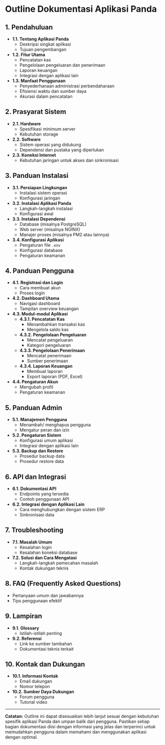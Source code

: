 # Outline Dokumentasi Aplikasi Panda

## 1. **Pendahuluan**

- **1.1. Tentang Aplikasi Panda**
  - Deskripsi singkat aplikasi
  - Tujuan pengembangan
- **1.2. Fitur Utama**
  - Pencatatan kas
  - Pengelolaan pengeluaran dan penerimaan
  - Laporan keuangan
  - Integrasi dengan aplikasi lain
- **1.3. Manfaat Penggunaan**
  - Penyederhanaan administrasi perbendaharaan
  - Efisiensi waktu dan sumber daya
  - Akurasi dalam pencatatan

## 2. **Prasyarat Sistem**

- **2.1. Hardware**
  - Spesifikasi minimum server
  - Kebutuhan storage
- **2.2. Software**
  - Sistem operasi yang didukung
  - Dependensi dan pustaka yang diperlukan
- **2.3. Koneksi Internet**
  - Kebutuhan jaringan untuk akses dan sinkronisasi

## 3. **Panduan Instalasi**

- **3.1. Persiapan Lingkungan**
  - Instalasi sistem operasi
  - Konfigurasi jaringan
- **3.2. Instalasi Aplikasi Panda**
  - Langkah-langkah instalasi
  - Konfigurasi awal
- **3.3. Instalasi Dependensi**
  - Database (misalnya PostgreSQL)
  - Web server (misalnya NGINX)
  - Manajer proses (misalnya PM2 atau lainnya)
- **3.4. Konfigurasi Aplikasi**
  - Pengaturan file `.env`
  - Konfigurasi database
  - Pengaturan keamanan

## 4. **Panduan Pengguna**

- **4.1. Registrasi dan Login**
  - Cara membuat akun
  - Proses login
- **4.2. Dashboard Utama**
  - Navigasi dashboard
  - Tampilan overview keuangan
- **4.3. Modul-modul Aplikasi**
  - **4.3.1. Pencatatan Kas**
    - Menambahkan transaksi kas
    - Mengelola saldo kas
  - **4.3.2. Pengelolaan Pengeluaran**
    - Mencatat pengeluaran
    - Kategori pengeluaran
  - **4.3.3. Pengelolaan Penerimaan**
    - Mencatat penerimaan
    - Sumber penerimaan
  - **4.3.4. Laporan Keuangan**
    - Membuat laporan
    - Export laporan (PDF, Excel)
- **4.4. Pengaturan Akun**
  - Mengubah profil
  - Pengaturan keamanan

## 5. **Panduan Admin**

- **5.1. Manajemen Pengguna**
  - Menambah/ menghapus pengguna
  - Mengatur peran dan izin
- **5.2. Pengaturan Sistem**
  - Konfigurasi umum aplikasi
  - Integrasi dengan aplikasi lain
- **5.3. Backup dan Restore**
  - Prosedur backup data
  - Prosedur restore data

## 6. **API dan Integrasi**

- **6.1. Dokumentasi API**
  - Endpoints yang tersedia
  - Contoh penggunaan API
- **6.2. Integrasi dengan Aplikasi Lain**
  - Cara menghubungkan dengan sistem ERP
  - Sinkronisasi data

## 7. **Troubleshooting**

- **7.1. Masalah Umum**
  - Kesalahan login
  - Kesalahan koneksi database
- **7.2. Solusi dan Cara Mengatasi**
  - Langkah-langkah pemecahan masalah
  - Kontak dukungan teknis

## 8. **FAQ (Frequently Asked Questions)**

- Pertanyaan umum dan jawabannya
- Tips penggunaan efektif

## 9. **Lampiran**

- **9.1. Glossary**
  - Istilah-istilah penting
- **9.2. Referensi**
  - Link ke sumber tambahan
  - Dokumentasi teknis terkait

## 10. **Kontak dan Dukungan**

- **10.1. Informasi Kontak**
  - Email dukungan
  - Nomor telepon
- **10.2. Sumber Daya Dukungan**
  - Forum pengguna
  - Tutorial video

---

**Catatan:** Outline ini dapat disesuaikan lebih lanjut sesuai dengan kebutuhan spesifik aplikasi Panda dan umpan balik dari pengguna. Pastikan setiap bagian dokumentasi diisi dengan informasi yang jelas dan terperinci untuk memudahkan pengguna dalam memahami dan menggunakan aplikasi dengan optimal.
